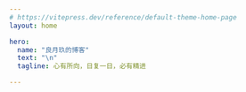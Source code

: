 ```yaml
---
# https://vitepress.dev/reference/default-theme-home-page
layout: home

hero:
  name: "良月玖的博客"
  text: "\n"
  tagline: 心有所向，日复一日，必有精进

---
```


